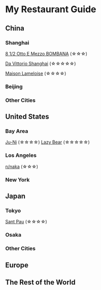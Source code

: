 # My Restaurant Guide
## China
### Shanghai
[8 1/2 Otto E Mezzo BOMBANA](/food/85.md) (☆☆☆)

[Da Vittorio Shanghai](/food/dv.md) (☆☆☆☆☆)

[Maison Lameloise](/food/lame.md) (☆☆☆☆)

### Beijing

### Other Cities

## United States
### Bay Area
[Ju-Ni](/food/juni.md) (☆☆☆☆)
[Lazy Bear](/food/bear.md) (☆☆☆☆☆)

### Los Angeles
[n/naka](/food/naka.md) (☆☆☆)

### New York

## Japan
### Tokyo
[Sant Pau](/food/santpau.md) (☆☆☆☆)

### Osaka

### Other Cities

## Europe

## The Rest of the World

